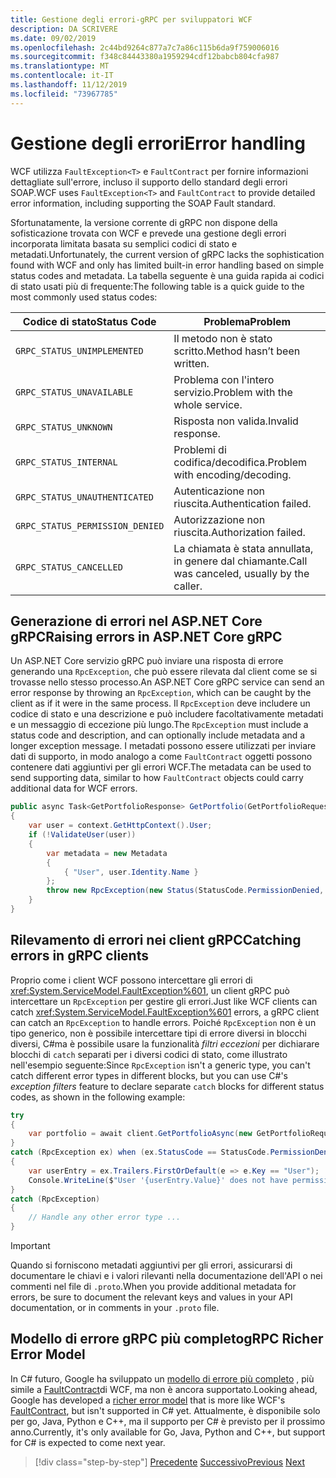 ```yaml
---
title: Gestione degli errori-gRPC per sviluppatori WCF
description: DA SCRIVERE
ms.date: 09/02/2019
ms.openlocfilehash: 2c44bd9264c877a7c7a86c115b6da9f759006016
ms.sourcegitcommit: f348c84443380a1959294cdf12babcb804cfa987
ms.translationtype: MT
ms.contentlocale: it-IT
ms.lasthandoff: 11/12/2019
ms.locfileid: "73967785"
---
```

# <a name="error-handling"></a><span data-ttu-id="e9237-103">Gestione degli errori</span><span class="sxs-lookup"><span data-stu-id="e9237-103">Error handling</span></span>

<span data-ttu-id="e9237-104">WCF utilizza `FaultException<T>` e `FaultContract` per fornire informazioni dettagliate sull'errore, incluso il supporto dello standard degli errori SOAP.</span><span class="sxs-lookup"><span data-stu-id="e9237-104">WCF uses `FaultException<T>` and `FaultContract` to provide detailed error information, including supporting the SOAP Fault standard.</span></span>

<span data-ttu-id="e9237-105">Sfortunatamente, la versione corrente di gRPC non dispone della sofisticazione trovata con WCF e prevede una gestione degli errori incorporata limitata basata su semplici codici di stato e metadati.</span><span class="sxs-lookup"><span data-stu-id="e9237-105">Unfortunately, the current version of gRPC lacks the sophistication found with WCF and only has limited built-in error handling based on simple status codes and metadata.</span></span> <span data-ttu-id="e9237-106">La tabella seguente è una guida rapida ai codici di stato usati più di frequente:</span><span class="sxs-lookup"><span data-stu-id="e9237-106">The following table is a quick guide to the most commonly used status codes:</span></span>

| <span data-ttu-id="e9237-107">Codice di stato</span><span class="sxs-lookup"><span data-stu-id="e9237-107">Status Code</span></span> | <span data-ttu-id="e9237-108">Problema</span><span class="sxs-lookup"><span data-stu-id="e9237-108">Problem</span></span> |
| ----------- | ------- |
| `GRPC_STATUS_UNIMPLEMENTED` | <span data-ttu-id="e9237-109">Il metodo non è stato scritto.</span><span class="sxs-lookup"><span data-stu-id="e9237-109">Method hasn’t been written.</span></span> |
| `GRPC_STATUS_UNAVAILABLE` | <span data-ttu-id="e9237-110">Problema con l'intero servizio.</span><span class="sxs-lookup"><span data-stu-id="e9237-110">Problem with the whole service.</span></span> |
| `GRPC_STATUS_UNKNOWN` | <span data-ttu-id="e9237-111">Risposta non valida.</span><span class="sxs-lookup"><span data-stu-id="e9237-111">Invalid response.</span></span> |
| `GRPC_STATUS_INTERNAL` | <span data-ttu-id="e9237-112">Problemi di codifica/decodifica.</span><span class="sxs-lookup"><span data-stu-id="e9237-112">Problem with encoding/decoding.</span></span> |
| `GRPC_STATUS_UNAUTHENTICATED` | <span data-ttu-id="e9237-113">Autenticazione non riuscita.</span><span class="sxs-lookup"><span data-stu-id="e9237-113">Authentication failed.</span></span> |
| `GRPC_STATUS_PERMISSION_DENIED` | <span data-ttu-id="e9237-114">Autorizzazione non riuscita.</span><span class="sxs-lookup"><span data-stu-id="e9237-114">Authorization failed.</span></span> |
| `GRPC_STATUS_CANCELLED` | <span data-ttu-id="e9237-115">La chiamata è stata annullata, in genere dal chiamante.</span><span class="sxs-lookup"><span data-stu-id="e9237-115">Call was canceled, usually by the caller.</span></span> |

## <a name="raising-errors-in-aspnet-core-grpc"></a><span data-ttu-id="e9237-116">Generazione di errori nel ASP.NET Core gRPC</span><span class="sxs-lookup"><span data-stu-id="e9237-116">Raising errors in ASP.NET Core gRPC</span></span>

<span data-ttu-id="e9237-117">Un ASP.NET Core servizio gRPC può inviare una risposta di errore generando una `RpcException`, che può essere rilevata dal client come se si trovasse nello stesso processo.</span><span class="sxs-lookup"><span data-stu-id="e9237-117">An ASP.NET Core gRPC service can send an error response by throwing an `RpcException`, which can be caught by the client as if it were in the same process.</span></span> <span data-ttu-id="e9237-118">Il `RpcException` deve includere un codice di stato e una descrizione e può includere facoltativamente metadati e un messaggio di eccezione più lungo.</span><span class="sxs-lookup"><span data-stu-id="e9237-118">The `RpcException` must include a status code and description, and can optionally include metadata and a longer exception message.</span></span> <span data-ttu-id="e9237-119">I metadati possono essere utilizzati per inviare dati di supporto, in modo analogo a come `FaultContract` oggetti possono contenere dati aggiuntivi per gli errori WCF.</span><span class="sxs-lookup"><span data-stu-id="e9237-119">The metadata can be used to send supporting data, similar to how `FaultContract` objects could carry additional data for WCF errors.</span></span>

```csharp
public async Task<GetPortfolioResponse> GetPortfolio(GetPortfolioRequest request, ServerCallContext context)
{
    var user = context.GetHttpContext().User;
    if (!ValidateUser(user))
    {
        var metadata = new Metadata
        {
            { "User", user.Identity.Name }
        };
        throw new RpcException(new Status(StatusCode.PermissionDenied, "Permission denied"), metadata);
    }
}
```

## <a name="catching-errors-in-grpc-clients"></a><span data-ttu-id="e9237-120">Rilevamento di errori nei client gRPC</span><span class="sxs-lookup"><span data-stu-id="e9237-120">Catching errors in gRPC clients</span></span>

<span data-ttu-id="e9237-121">Proprio come i client WCF possono intercettare gli errori di <xref:System.ServiceModel.FaultException%601>, un client gRPC può intercettare un `RpcException` per gestire gli errori.</span><span class="sxs-lookup"><span data-stu-id="e9237-121">Just like WCF clients can catch <xref:System.ServiceModel.FaultException%601> errors, a gRPC client can catch an `RpcException` to handle errors.</span></span> <span data-ttu-id="e9237-122">Poiché `RpcException` non è un tipo generico, non è possibile intercettare tipi di errore diversi in blocchi diversi, C#ma è possibile usare la funzionalità *filtri eccezioni* per dichiarare blocchi di `catch` separati per i diversi codici di stato, come illustrato nell'esempio seguente:</span><span class="sxs-lookup"><span data-stu-id="e9237-122">Since `RpcException` isn't a generic type, you can't catch different error types in different blocks, but you can use C#'s *exception filters* feature to declare separate `catch` blocks for different status codes, as shown in the following example:</span></span>

```csharp
try
{
    var portfolio = await client.GetPortfolioAsync(new GetPortfolioRequest { Id = id });
}
catch (RpcException ex) when (ex.StatusCode == StatusCode.PermissionDenied)
{
    var userEntry = ex.Trailers.FirstOrDefault(e => e.Key == "User");
    Console.WriteLine($"User '{userEntry.Value}' does not have permission to view this portfolio.");
}
catch (RpcException)
{
    // Handle any other error type ...
}
```

> [!IMPORTANT]
> <span data-ttu-id="e9237-123">Quando si forniscono metadati aggiuntivi per gli errori, assicurarsi di documentare le chiavi e i valori rilevanti nella documentazione dell'API o nei commenti nel file di `.proto`.</span><span class="sxs-lookup"><span data-stu-id="e9237-123">When you provide additional metadata for errors, be sure to document the relevant keys and values in your API documentation, or in comments in your `.proto` file.</span></span>

## <a name="grpc-richer-error-model"></a><span data-ttu-id="e9237-124">Modello di errore gRPC più completo</span><span class="sxs-lookup"><span data-stu-id="e9237-124">gRPC Richer Error Model</span></span>

<span data-ttu-id="e9237-125">In C# futuro, Google ha sviluppato un [modello di errore più completo](https://cloud.google.com/apis/design/errors#error_model) , più simile a [FaultContract](xref:System.ServiceModel.FaultContractAttribute)di WCF, ma non è ancora supportato.</span><span class="sxs-lookup"><span data-stu-id="e9237-125">Looking ahead, Google has developed a [richer error model](https://cloud.google.com/apis/design/errors#error_model) that is more like WCF's [FaultContract](xref:System.ServiceModel.FaultContractAttribute), but isn't supported in C# yet.</span></span> <span data-ttu-id="e9237-126">Attualmente, è disponibile solo per go, Java, Python e C++, ma il supporto per C# è previsto per il prossimo anno.</span><span class="sxs-lookup"><span data-stu-id="e9237-126">Currently, it's only available for Go, Java, Python and C++, but support for C# is expected to come next year.</span></span>

>[!div class="step-by-step"]
><span data-ttu-id="e9237-127">[Precedente](metadata.md)
>[Successivo](ws-protocols.md)</span><span class="sxs-lookup"><span data-stu-id="e9237-127">[Previous](metadata.md)
[Next](ws-protocols.md)</span></span>
